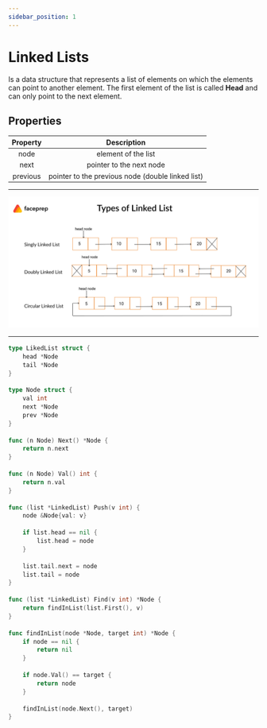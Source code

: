 ```yaml
---
sidebar_position: 1
---
```


# Linked Lists

Is a data structure that represents a list of elements on which the elements can point to another
element. The first element of the list is called **Head** and can only point to the next element.

## Properties

| Property |                    Description                    |
| :------: | :-----------------------------------------------: |
|   node   |                element of the list                |
|   next   |             pointer to the next node              |
| previous | pointer to the previous node (double linked list) |

---
![linked-list](linked_list.png)

---
```go
type LikedList struct {
    head *Node
    tail *Node
}

type Node struct {
    val int
    next *Node
    prev *Node
}

func (n Node) Next() *Node {
    return n.next
}

func (n Node) Val() int {
    return n.val
}

func (list *LinkedList) Push(v int) {
    node &Node{val: v}
    
    if list.head == nil {
        list.head = node
    }

    list.tail.next = node
    list.tail = node
}

func (list *LinkedList) Find(v int) *Node {
    return findInList(list.First(), v)
}

func findInList(node *Node, target int) *Node {
    if node == nil {
        return nil
    }

    if node.Val() == target {
        return node
    }

    findInList(node.Next(), target)
}
```